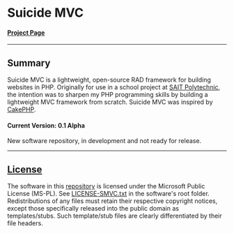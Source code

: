 # Suicide MVC
#### [Project Page][project]

---

## Summary
Suicide MVC is a lightweight, open-source RAD framework for building websites in PHP. Originally for use in a school project at [SAIT Polytechnic](http://www.sait.ca/), the intention was to sharpen my PHP programming skills by building a lightweight MVC framework from scratch. Suicide MVC was inspired by [CakePHP](https://github.com/cakephp/cakephp).

#### Current Version: 0.1 Alpha
New software repository, in development and not ready for release.

---

## [License][license]
The software in this [repository][project] is licensed under the Microsoft Public License (MS-PL). See [LICENSE-SMVC.txt][license] in the software's root folder. Redistributions of any files must retain their respective copyright notices, except those specifically released into the public domain as templates/stubs. Such template/stub files are clearly differentiated by their file headers.

[project]: https://github.com/TheFirstDeity/SuicideMvc
[license]: https://raw.githubusercontent.com/TheFirstDeity/SuicideMvc/master/LICENSE-SMVC.txt